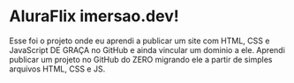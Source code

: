 # AluraFlix imersao.dev!

Esse foi o projeto onde eu aprendi a publicar um site com HTML, CSS e JavaScript DE GRAÇA no GitHub e ainda vincular um dominio a ele.
 Aprendi publicar um projeto no GitHub do ZERO migrando ele a partir de simples arquivos HTML, CSS e JS. 
